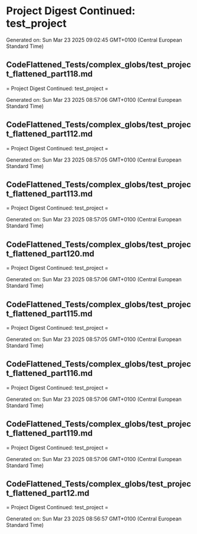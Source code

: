 # Project Digest Continued: test_project
Generated on: Sun Mar 23 2025 09:02:45 GMT+0100 (Central European Standard Time)


## CodeFlattened_Tests/complex_globs/test_project_flattened_part118.md <a id="test_project_flattened_part118_md"></a>

= Project Digest Continued: test_project =

Generated on: Sun Mar 23 2025 08:57:06 GMT+0100 (Central European Standard Time)
## CodeFlattened_Tests/complex_globs/test_project_flattened_part112.md <a id="test_project_flattened_part112_md"></a>

= Project Digest Continued: test_project =

Generated on: Sun Mar 23 2025 08:57:05 GMT+0100 (Central European Standard Time)
## CodeFlattened_Tests/complex_globs/test_project_flattened_part113.md <a id="test_project_flattened_part113_md"></a>

= Project Digest Continued: test_project =

Generated on: Sun Mar 23 2025 08:57:05 GMT+0100 (Central European Standard Time)
## CodeFlattened_Tests/complex_globs/test_project_flattened_part120.md <a id="test_project_flattened_part120_md"></a>

= Project Digest Continued: test_project =

Generated on: Sun Mar 23 2025 08:57:06 GMT+0100 (Central European Standard Time)
## CodeFlattened_Tests/complex_globs/test_project_flattened_part115.md <a id="test_project_flattened_part115_md"></a>

= Project Digest Continued: test_project =

Generated on: Sun Mar 23 2025 08:57:05 GMT+0100 (Central European Standard Time)
## CodeFlattened_Tests/complex_globs/test_project_flattened_part116.md <a id="test_project_flattened_part116_md"></a>

= Project Digest Continued: test_project =

Generated on: Sun Mar 23 2025 08:57:06 GMT+0100 (Central European Standard Time)
## CodeFlattened_Tests/complex_globs/test_project_flattened_part119.md <a id="test_project_flattened_part119_md"></a>

= Project Digest Continued: test_project =

Generated on: Sun Mar 23 2025 08:57:06 GMT+0100 (Central European Standard Time)
## CodeFlattened_Tests/complex_globs/test_project_flattened_part12.md <a id="test_project_flattened_part12_md"></a>

= Project Digest Continued: test_project =

Generated on: Sun Mar 23 2025 08:56:57 GMT+0100 (Central European Standard Time)